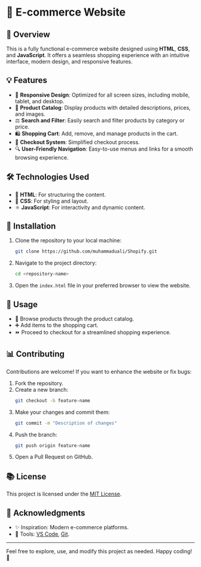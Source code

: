 # 🛒 E-commerce Website

## 📃 Overview
This is a fully functional e-commerce website designed using **HTML**, **CSS**, and **JavaScript**. It offers a seamless shopping experience with an intuitive interface, modern design, and responsive features.

## 💡 Features
- 🏦 **Responsive Design**: Optimized for all screen sizes, including mobile, tablet, and desktop.
- 🔧 **Product Catalog**: Display products with detailed descriptions, prices, and images.
- ⚖️ **Search and Filter**: Easily search and filter products by category or price.
- 🛍️ **Shopping Cart**: Add, remove, and manage products in the cart.
- 🚒 **Checkout System**: Simplified checkout process.
- 🔍 **User-Friendly Navigation**: Easy-to-use menus and links for a smooth browsing experience.

## 🛠️ Technologies Used
- 🔢 **HTML**: For structuring the content.
- 💎 **CSS**: For styling and layout.
- ⚛️ **JavaScript**: For interactivity and dynamic content.

## 🔧 Installation
1. Clone the repository to your local machine:
   ```bash
   git clone https://github.com/muhammaduali/Shopify.git
   ```
2. Navigate to the project directory:
   ```bash
   cd <repository-name>
   ```
3. Open the `index.html` file in your preferred browser to view the website.

## 🔁 Usage
- 🔺 Browse products through the product catalog.
- ➕ Add items to the shopping cart.
- ⏩ Proceed to checkout for a streamlined shopping experience.

## 📊 Contributing
Contributions are welcome! If you want to enhance the website or fix bugs:
1. Fork the repository.
2. Create a new branch:
   ```bash
   git checkout -b feature-name
   ```
3. Make your changes and commit them:
   ```bash
   git commit -m "Description of changes"
   ```
4. Push the branch:
   ```bash
   git push origin feature-name
   ```
5. Open a Pull Request on GitHub.

## 📚 License
This project is licensed under the [MIT License](LICENSE).

## 🙏 Acknowledgments
- ✨ Inspiration: Modern e-commerce platforms.
- 🔧 Tools: [VS Code](https://code.visualstudio.com/), [Git](https://git-scm.com/).

---
Feel free to explore, use, and modify this project as needed. Happy coding! 🚀
